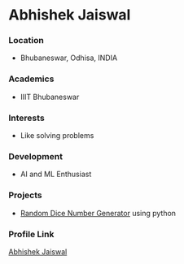# Abhishek Jaiswal

### Location

- Bhubaneswar, Odhisa, INDIA

### Academics

- IIIT Bhubaneswar

### Interests

- Like solving problems

### Development

- AI and ML Enthusiast

### Projects

- [Random Dice Number Generator](https://github.com/abhishek-iiit/dice_roll) using python

### Profile Link

[Abhishek Jaiswal](https://github.com/abhishek-iiit/)
